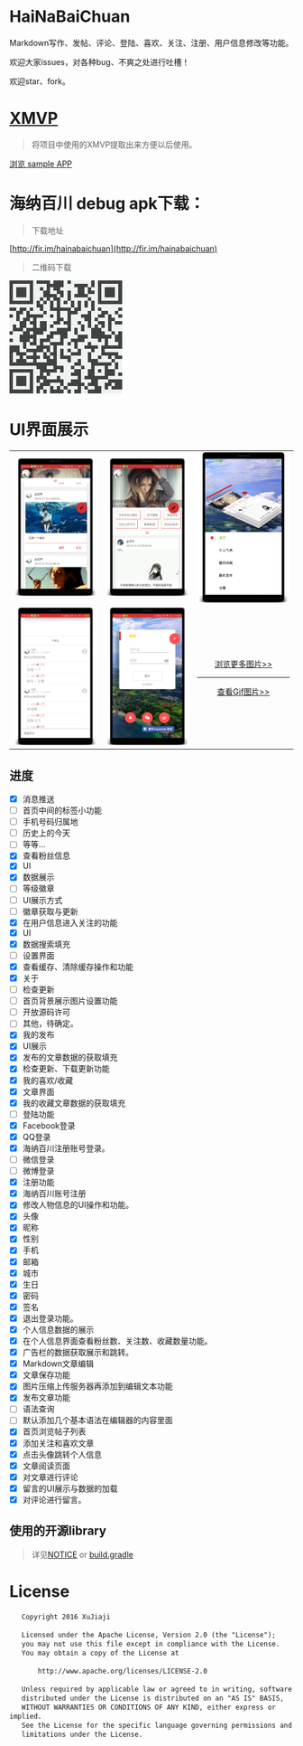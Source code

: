 # HaiNaBaiChuan
Markdown写作、发帖、评论、登陆、喜欢、关注、注册、用户信息修改等功能。

欢迎大家issues，对各种bug、不爽之处进行吐槽！

欢迎star、fork。

# [XMVP](https://github.com/xujiaji/XMVP)

> 将项目中使用的XMVP提取出来方便以后使用。

[浏览 sample APP](https://github.com/xujiaji/XMVP/releases/download/1.0.0/sample-debug.apk)

# 海纳百川 debug apk下载：
> 下载地址

[http://fir.im/hainabaichuan](http://fir.im/hainabaichuan)

> 二维码下载

![下载](display/下载.png)

# UI界面展示

||||
|:-:|:-:|:-:|
|![首页1](display/home_page_1.png)| ![首页2](display/home_page_2.png)| ![首页3](display/home_page_3.png) |
|![阅读1](display/read_article_page_2.png)|![登陆1](display/login_page_1.png)|[浏览更多图片>>](display/display.md)<hr>[查看Gif图片>>](display/running.gif)|

## 进度
- [x] 消息推送
- [ ] 首页中间的标签小功能
 - [ ] 手机号码归属地
 - [ ] 历史上的今天
 - [ ] 等等...
- [x] 查看粉丝信息
 - [x] UI
 - [x] 数据展示
- [ ] 等级徽章
 - [ ] UI展示方式
 - [ ] 徽章获取与更新
- [x] 在用户信息进入关注的功能
 - [x] UI
 - [x] 数据搜索填充
- [ ] 设置界面
 - [x] 查看缓存、清除缓存操作和功能
 - [x] 关于
 - [ ] 检查更新
 - [ ] 首页背景展示图片设置功能
 - [ ] 开放源码许可
 - [ ] 其他，待确定。
- [x] 我的发布
 - [x] UI展示
 - [x] 发布的文章数据的获取填充
- [x] 检查更新、下载更新功能
- [x] 我的喜欢/收藏
 - [x] 文章界面
 - [x] 我的收藏文章数据的获取填充
- [ ] 登陆功能
 - [x] Facebook登录
 - [x] QQ登录
 - [x] 海纳百川注册账号登录。
 - [ ] 微信登录
 - [ ] 微博登录
- [x] 注册功能
 - [x] 海纳百川账号注册
- [x] 修改人物信息的UI操作和功能。
 - [x] 头像
 - [x] 昵称
 - [x] 性别
 - [x] 手机
 - [x] 邮箱
 - [x] 城市
 - [x] 生日
 - [x] 密码
 - [x] 签名
- [x] 退出登录功能。
- [x] 个人信息数据的展示
- [x] 在个人信息界面查看粉丝数、关注数、收藏数量功能。
- [x] 广告栏的数据获取展示和跳转。
- [x] Markdown文章编辑
 - [x] 文章保存功能
 - [x] 图片压缩上传服务器再添加到编辑文本功能
 - [x] 发布文章功能
 - [ ] 语法查询
 - [ ] 默认添加几个基本语法在编辑器的内容里面
- [x] 首页浏览帖子列表
 - [x] 添加关注和喜欢文章
 - [x] 点击头像跳转个人信息
- [x] 文章阅读页面
 - [x] 对文章进行评论
 - [x] 留言的UI展示与数据的加载
 - [x] 对评论进行留言。

## 使用的开源library
> 详见[NOTICE](NOTICE) or [build.gradle](app/build.gradle)

# License
```
   Copyright 2016 XuJiaji

   Licensed under the Apache License, Version 2.0 (the "License");
   you may not use this file except in compliance with the License.
   You may obtain a copy of the License at

       http://www.apache.org/licenses/LICENSE-2.0

   Unless required by applicable law or agreed to in writing, software
   distributed under the License is distributed on an "AS IS" BASIS,
   WITHOUT WARRANTIES OR CONDITIONS OF ANY KIND, either express or implied.
   See the License for the specific language governing permissions and
   limitations under the License.
```

